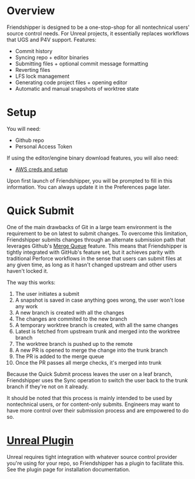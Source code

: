# Overview

Friendshipper is designed to be a one-stop-shop for all nontechnical users' source control needs. For Unreal projects, 
it essentially replaces workflows that UGS and P4V support. Features:
* Commit history
* Syncing repo + editor binaries
* Submitting files + optional commit message formatting
* Reverting files
* LFS lock management
* Generating code project files + opening editor
* Automatic and manual snapshots of worktree state

# Setup

You will need:
* Github repo
* Personal Access Token

If using the editor/engine binary download features, you will also need:
* [AWS creds and setup](https://github.com/believer-oss/ethos/blob/rjd/readme-updates/friendshipper/docs/setup.md#aws)

Upon first launch of Friendshipper, you will be prompted to fill in this information. You can always update it in the Preferences page later.

# Quick Submit

One of the main drawbacks of Git in a large team environment is the requirement to be on 
latest to submit changes. To overcome this limitation, Friendshipper submits changes through 
an alternate submission path that leverages Github's 
[Merge Queue](https://docs.github.com/en/repositories/configuring-branches-and-merges-in-your-repository/configuring-pull-request-merges/managing-a-merge-queue)
feature. This means that Friendshipper is tightly integrated with GitHub's feature set, but it
achieves parity with traditional Perforce workflows in the sense that users can submit files
at any given time, as long as it hasn't changed upstream and other users haven't locked it.

The way this works:
1. The user initiates a submit
2. A snapshot is saved in case anything goes wrong, the user won't lose any work
3. A new branch is created with all the changes
4. The changes are commited to the new branch
5. A temporary worktree branch is created, with all the same changes
6. Latest is fetched from upstream trunk and merged into the worktree branch
7. The worktree branch is pushed up to the remote
8. A new PR is opened to merge the change into the trunk branch
9. The PR is added to the merge queue
10. Once the PR passes all merge checks, it's merged into trunk

Because the Quick Submit process leaves the user on a leaf branch, Friendshipper uses the Sync
operation to switch the user back to the trunk branch if they're not on it already.

It should be noted that this process is mainly intended to be used by nontechnical users, or for
content-only submits. Engineers may want to have more control over their submission process and
are empowered to do so.

# [Unreal Plugin](https://github.com/believer-oss/FriendshipperSourceControl)

Unreal requires tight integration with whatever source control provider you're using for your 
repo, so Friendshipper has a plugin to facilitate this. See the plugin page for installation
documentation.
